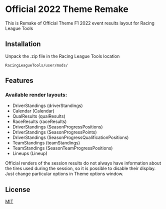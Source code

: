 # Official 2022 Theme Remake

This is Remake of Official Theme F1 2022 event results layout for Racing League Tools

## Installation

Unpack the .zip file in the Racing League Tools location

```
RacingLeagueTools/user/mods/
```

## Features

### Available render layouts:

- DriverStandings (driverStandings)
- Calendar (Calendar)
- QualResults (qualResults)
- RaceResults (raceResults)
- DriverStandings (SeasonProgressPositions)
- DriverStandings (SeasonProgressPoints)
- DriverStandings (SeasonProgressQualificationPositions)
- TeamStandings (teamStandings)
- TeamStandings (SeasonTeamProgressPositions)
- Lineups (Lineup)

Official renders of the session results do not always have information about the tires used during the session, so it is possible to disable their display.
Just change particular options in Theme options window.


## License
[MIT](https://choosealicense.com/licenses/mit/)
